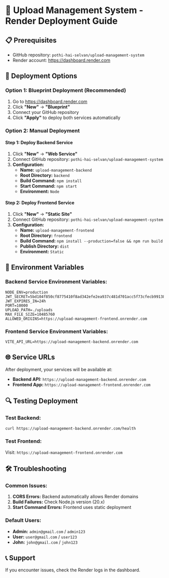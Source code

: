 # 🚀 Upload Management System - Render Deployment Guide

## 📋 Prerequisites
- GitHub repository: `pothi-hai-selvan/upload-management-system`
- Render account: https://dashboard.render.com

## 🎯 Deployment Options

### Option 1: Blueprint Deployment (Recommended)
1. Go to https://dashboard.render.com
2. Click **"New"** → **"Blueprint"**
3. Connect your GitHub repository
4. Click **"Apply"** to deploy both services automatically

### Option 2: Manual Deployment

#### Step 1: Deploy Backend Service
1. Click **"New"** → **"Web Service"**
2. Connect GitHub repository: `pothi-hai-selvan/upload-management-system`
3. **Configuration:**
   - **Name:** `upload-management-backend`
   - **Root Directory:** `backend`
   - **Build Command:** `npm install`
   - **Start Command:** `npm start`
   - **Environment:** `Node`

#### Step 2: Deploy Frontend Service
1. Click **"New"** → **"Static Site"**
2. Connect GitHub repository: `pothi-hai-selvan/upload-management-system`
3. **Configuration:**
   - **Name:** `upload-management-frontend`
   - **Root Directory:** `frontend`
   - **Build Command:** `npm install --production=false && npm run build`
   - **Publish Directory:** `dist`
   - **Environment:** `Static`

## 🔧 Environment Variables

### Backend Service Environment Variables:
```
NODE_ENV=production
JWT_SECRET=5bd104f850cf8775410f8ad342efe2ea937c481d701acc5f73cfecb99138e4798ae767b10022317f6e24ebf02cdaf6a534d59ad0d53ecedfa997480645e938f6
JWT_EXPIRES_IN=24h
PORT=10000
UPLOAD_PATH=./uploads
MAX_FILE_SIZE=10485760
ALLOWED_ORIGINS=https://upload-management-frontend.onrender.com
```

### Frontend Service Environment Variables:
```
VITE_API_URL=https://upload-management-backend.onrender.com
```

## 🌐 Service URLs

After deployment, your services will be available at:
- **Backend API:** `https://upload-management-backend.onrender.com`
- **Frontend App:** `https://upload-management-frontend.onrender.com`

## 🔍 Testing Deployment

### Test Backend:
```bash
curl https://upload-management-backend.onrender.com/health
```

### Test Frontend:
Visit: `https://upload-management-frontend.onrender.com`

## 🛠️ Troubleshooting

### Common Issues:
1. **CORS Errors:** Backend automatically allows Render domains
2. **Build Failures:** Check Node.js version (20.x)
3. **Start Command Errors:** Frontend uses static deployment

### Default Users:
- **Admin:** `admin@gmail.com` / `admin123`
- **User:** `user@gmail.com` / `user123`
- **John:** `john@gmail.com` / `john123`

## 📞 Support
If you encounter issues, check the Render logs in the dashboard. 